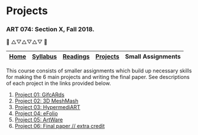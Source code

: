 # Projects
### ART 074: Section X, Fall 2018.

:art: △▽△▽△▽ :art:

[Home](https://github.com/fewnew/art74-spring2019) | [Syllabus](https://github.com/fewnew/art74-spring2019/blob/master/syllabus.md#syllabus) | [Readings](https://github.com/fewnew/art74-spring2019/tree/master/Readings) | [Projects](https://github.com/fewnew/art74-spring2019/tree/master/projects) | Small Assignments
--- | --- | --- | --- | ---

This course consists of smaller assignments which build up necessary skills for making the 6 main projects and writing the final paper. See descriptions of each project in the links provided below.

1. [Project 01: GifcARds](https://github.com/fewnew/art74-spring2019/tree/master/projects/project1/readme.md)
2. [Project 02: 3D MeshMash](https://github.com/fewnew/art74-spring2019/blob/master/projects/project2/readme.md)
3. [Project 03: HypermediART](https://github.com/fewnew/art74-spring2019/tree/master/projects/project3/readme.md)
4. [Project 04: eFolio](https://github.com/fewnew/art74-spring2019/blob/master/projects/project4/readme.md)
5. [Project 05: ArtWare](https://github.com/fewnew/art74-spring2019/blob/master/projects/project5/readme.md)
6. [Project 06: Final paper // extra credit](https://github.com/fewnew/art74-spring2019/blob/master/projects/project6-finalpaper/readme.md)


